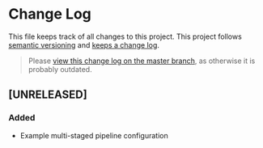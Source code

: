 # Change Log

This file keeps track of all changes to this project. This project follows [semantic versioning](http://semver.org/) and [keeps a change log](http://keepachangelog.com/).

> Please [view this change log on the master branch](https://github.com/FaKeller/pcfops/blob/master/CHANGELOG.md), as otherwise it is probably outdated.


## [UNRELEASED]

### Added
- Example multi-staged pipeline configuration
